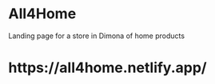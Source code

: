 # All4Home
Landing page for a store in Dimona of home products
<h1>https://all4home.netlify.app/</h1>